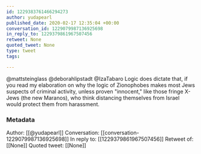 ```yaml
---
id: 1229383761466294273
author: yudapearl
published_date: 2020-02-17 12:35:04 +00:00
conversation_id: 1229079987136925698
in_reply_to: 1229379861967507456
retweet: None
quoted_tweet: None
type: tweet
tags:

---
```


@mattsteinglass @deborahlipstadt @IzaTabaro Logic does dictate that, if you read my elaboration on why the logic of Zionophobes makes most Jews suspects of criminal activity, unless proven "innocent," like those fringe X-Jews (the new Maranos), who think distancing themselves from Israel would protect them from harassment.

### Metadata

Author: [[@yudapearl]]
Conversation: [[conversation-1229079987136925698]]
In reply to: [[1229379861967507456]]
Retweet of: [[None]]
Quoted tweet: [[None]]
